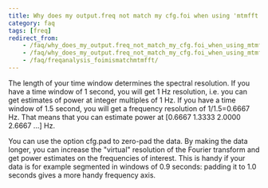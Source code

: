 ```yaml
---
title: Why does my output.freq not match my cfg.foi when using 'mtmfft' in ft_freqanalysis
category: faq
tags: [freq]
redirect_from:
    - /faq/why_does_my_output.freq_not_match_my_cfg.foi_when_using_mtmfft_in_ft_freqanalysis/
    - /faq/why_does_my_output.freq_not_match_my_cfg.foi_when_using_mtmfft_in_ft_freqanalyis/
    - /faq/freqanalysis_foimismatchmtmfft/
---
```


The length of your time window determines the spectral resolution. If you have a time window of 1 second, you will get 1 Hz resolution, i.e. you can get estimates of power at integer multiples of 1 Hz. If you have a time window of 1.5 second, you will get a frequency resolution of 1/1.5=0.6667 Hz. That means that you can estimate power at [0.6667 1.3333 2.0000 2.6667 ...] Hz.

You can use the option cfg.pad to zero-pad the data. By making the data longer, you can increase the "virtual" resolution of the Fourier transform and get power estimates on the frequencies of interest. This is handy if your data is for example segmented in windows of 0.9 seconds: padding it to 1.0 seconds gives a more handy frequency axis.
